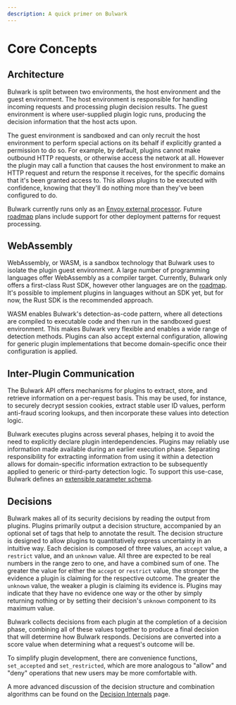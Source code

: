 ```yaml
---
description: A quick primer on Bulwark
---
```


# Core Concepts

## Architecture

Bulwark is split between two environments, the host environment and the guest environment. The host environment is responsible for handling incoming requests and processing plugin decision results. The guest environment is where user-supplied plugin logic runs, producing the decision information that the host acts upon.

The guest environment is sandboxed and can only recruit the host environment to perform special actions on its behalf if explicitly granted a permission to do so. For example, by default, plugins cannot make outbound HTTP requests, or otherwise access the network at all. However the plugin may call a function that causes the host environment to make an HTTP request and return the response it receives, for the specific domains that it's been granted access to. This allows plugins to be executed with confidence, knowing that they'll do nothing more than they've been configured to do.

Bulwark currently runs only as an [Envoy external processor](https://www.envoyproxy.io/docs/envoy/latest/api-v3/extensions/filters/http/ext\_proc/v3/ext\_proc.proto). Future [roadmap](../../contributing/roadmap.md) plans include support for other deployment patterns for request processing.

## WebAssembly

WebAssembly, or WASM, is a sandbox technology that Bulwark uses to isolate the plugin guest environment. A large number of programming languages offer WebAssembly as a compiler target. Currently, Bulwark only offers a first-class Rust SDK, however other languages are on the [roadmap](../../contributing/roadmap.md). It's possible to implement plugins in languages without an SDK yet, but for now, the Rust SDK is the recommended approach.

WASM enables Bulwark's detection-as-code pattern, where all detections are compiled to executable code and then run in the sandboxed guest environment. This makes Bulwark very flexible and enables a wide range of detection methods. Plugins can also accept external configuration, allowing for generic plugin implementations that become domain-specific once their configuration is applied.

## Inter-Plugin Communication

The Bulwark API offers mechanisms for plugins to extract, store, and retrieve information on a per-request basis. This may be used, for instance, to securely decrypt session cookies, extract stable user ID values, perform anti-fraud scoring lookups, and then incorporate these values into detection logic.

Bulwark executes plugins across several phases, helping it to avoid the need to explicitly declare plugin interdependencies. Plugins may reliably use information made available during an earlier execution phase. Separating responsibility for extracting information from using it within a detection allows for domain-specific information extraction to be subsequently applied to generic or third-party detection logic. To support this use-case, Bulwark defines an [extensible parameter schema](../../api/bulwark-parameter-schema.md).

## Decisions

Bulwark makes all of its security decisions by reading the output from plugins. Plugins primarily output a decision structure, accompanied by an optional set of tags that help to annotate the result. The decision structure is designed to allow plugins to quantitatively express uncertainty in an intuitive way. Each decision is composed of three values, an `accept` value, a `restrict` value, and an `unknown` value. All three are expected to be real numbers in the range zero to one, and have a combined sum of one. The greater the value for either the `accept` or `restrict` value, the stronger the evidence a plugin is claiming for the respective outcome. The greater the `unknown` value, the weaker a plugin is claiming its evidence is. Plugins may indicate that they have no evidence one way or the other by simply returning nothing or by setting their decision's `unknown` component to its maximum value.

Bulwark collects decisions from each plugin at the completion of a decision phase, combining all of these values together to produce a final decision that will determine how Bulwark responds. Decisions are converted into a score value when determining what a request's outcome will be.

To simplify plugin development, there are convenience functions, `set_accepted` and `set_restricted`, which are more analogous to "allow" and "deny" operations that new users may be more comfortable with.

A more advanced discussion of the decision structure and combination algorithms can be found on the [Decision Internals](decision-internals.md) page.
